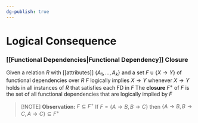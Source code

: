 ```yaml
---
dg-publish: true
---
```

# Logical Consequence
### [[Functional Dependencies|Functional Dependency]] Closure
Given a relation $R$ with [[attributes]] $\{A_1, ... , A_k\}$ and a set $F \cup \{X→Y\}$ of functional dependencies over $R$
$F$ logically implies $X→Y$ whenever $X→Y$ holds in all instances of $R$ that satisfies each FD in $F$
The **closure** $F^+$ of $F$ is the set of all functional dependencies that are logically implied by $F$

> [!NOTE] **Observation:** $F \subseteq F^+$
> If $F = \{A→B, B→C\}$ then
> $\{A→B, B→C, A→C\} \subseteq F^+$

